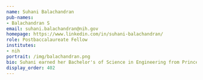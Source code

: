 ```yaml
---
name: Suhani Balachandran
pub-names:
- Balachandran S
email: suhani.balachandran@nih.gov
homepage: https://www.linkedin.com/in/suhani-balachandran/
role: Postbaccalaureate Fellow
institutes:
- nih
portrait: /img/balachandran.png
bio: Suhani earned her Bachelor's of Science in Engineering from Princeton University, majoring in Computer Science with certificates in Quantitative and Computational Biology and South Asian Studies. Before joining the NIH, she researched machine learning applications to single-cell transcriptomic data under Dr. Mona Singh at Princeton and Dr. Dana Pe'er at Memorial Sloan Kettering Cancer Center. After her time at the NHGRI, she hopes to pursue a PhD in computer science, with career goals of conducting computational biology research for medical applications as well as working to improve education access and inclusivity in science.
display_order: 402
---
```

